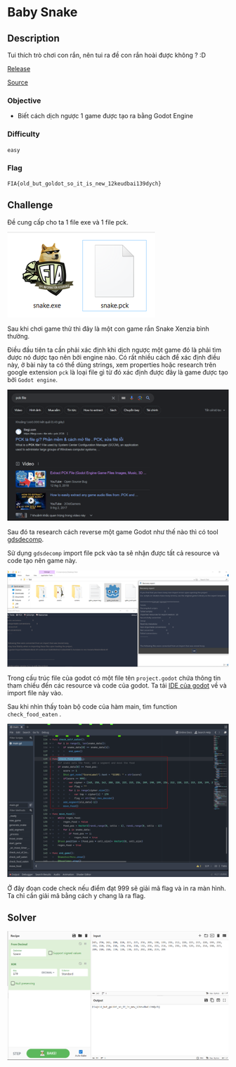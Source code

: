 # Baby Snake


## Description

Tui thích trò chơi con rắn, nên tui ra đề con rắn hoài được không ? :D

[Release](https://github.com/FIA-FPT-Information-Assurance-Club/2024-Technical-Entrance-Test/tree/main/reverse/Baby-Snake/dist)

[Source](https://github.com/FIA-FPT-Information-Assurance-Club/2024-Technical-Entrance-Test/tree/main/reverse/Baby-Snake/source/snake_tutorial-main)

### Objective

- Biết cách dịch ngược 1 game được tạo ra bằng Godot Engine

### Difficulty

`easy`

### Flag

`FIA{old_but_goldot_so_it_is_new_12keudbai139dych}`

## Challenge

Đề cung cấp cho ta 1 file exe và 1 file pck.

![alt text](asset/images/1.png)

Sau khi chơi game thử thì đây là một con game rắn Snake Xenzia bình thường.

Điều đầu tiên ta cần phải xác định khi dịch ngược một game đó là phải tìm được nó được tạo nên bởi engine nào. Có rất nhiều cách để xác định điều này, ở bài này ta có thể dùng strings, xem properties hoặc research trên google extension `pck` là loại file gì từ đó xác định được đây là game được tạo bởi `Godot engine`.

![alt text](asset/images/2.png)

Sau đó ta research cách reverse một game Godot như thế nào thì có tool [gdsdecomp](https://github.com/bruvzg/gdsdecomp).

Sử dụng `gdsdecomp` import file pck vào ta sẽ nhận được tất cả resource và code tạo nên game này.

![alt text](asset/images/3.png)

Trong cấu trúc file của godot có một file tên `project.godot` chứa thông tin tham chiếu đến các resource và code của godot. Ta tải [IDE của godot](https://godotengine.org/download/windows/) về và import file này vào.

Sau khi nhìn thấy toàn bộ code của hàm main, tìm function ` check_food_eaten` .

![alt text](asset/images/4.png)

Ở đây đoạn code check nếu điểm đạt 999 sẽ giải mã flag và in ra màn hình. Ta chỉ cần giải mã bằng cách y chang là ra flag.

## Solver

![alt text](asset/images/5.png)